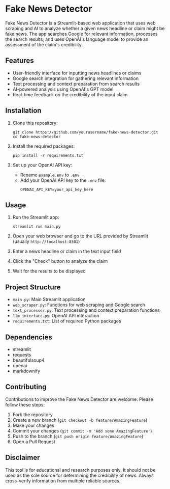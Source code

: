 # Fake News Detector

Fake News Detector is a Streamlit-based web application that uses web scraping and AI to analyze whether a given news headline or claim might be fake news. The app searches Google for relevant information, processes the search results, and uses OpenAI's language model to provide an assessment of the claim's credibility.

## Features

- User-friendly interface for inputting news headlines or claims
- Google search integration for gathering relevant information
- Text processing and context preparation from search results
- AI-powered analysis using OpenAI's GPT model
- Real-time feedback on the credibility of the input claim

## Installation

1. Clone this repository:
   ```
   git clone https://github.com/yourusername/fake-news-detector.git
   cd fake-news-detector
   ```

2. Install the required packages:
   ```
   pip install -r requirements.txt
   ```

3. Set up your OpenAI API key:
   - Rename `example.env` to `.env`
   - Add your OpenAI API key to the `.env` file:
     ```
     OPENAI_API_KEY=your_api_key_here
     ```

## Usage

1. Run the Streamlit app:
   ```
   streamlit run main.py
   ```

2. Open your web browser and go to the URL provided by Streamlit (usually `http://localhost:8501`)

3. Enter a news headline or claim in the text input field

4. Click the "Check" button to analyze the claim

5. Wait for the results to be displayed

## Project Structure

- `main.py`: Main Streamlit application
- `web_scraper.py`: Functions for web scraping and Google search
- `text_processor.py`: Text processing and context preparation functions
- `llm_interface.py`: OpenAI API interaction
- `requirements.txt`: List of required Python packages

## Dependencies

- streamlit
- requests
- beautifulsoup4
- openai
- markdownify

## Contributing

Contributions to improve the Fake News Detector are welcome. Please follow these steps:

1. Fork the repository
2. Create a new branch (`git checkout -b feature/AmazingFeature`)
3. Make your changes
4. Commit your changes (`git commit -m 'Add some AmazingFeature'`)
5. Push to the branch (`git push origin feature/AmazingFeature`)
6. Open a Pull Request

## Disclaimer

This tool is for educational and research purposes only. It should not be used as the sole source for determining the credibility of news. Always cross-verify information from multiple reliable sources.
